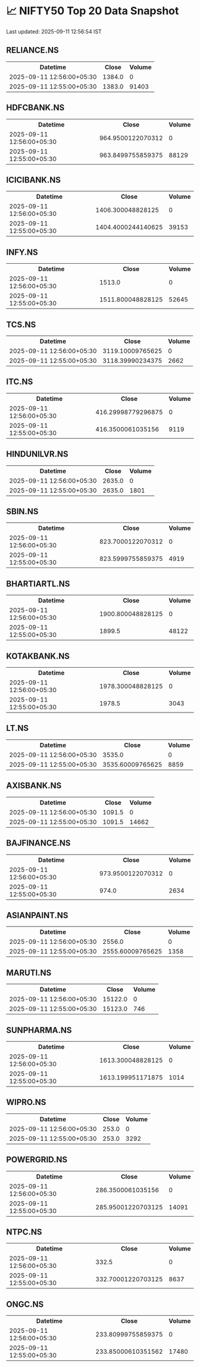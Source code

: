 # 📈 NIFTY50 Top 20 Data Snapshot

Last updated: 2025-09-11 12:56:54 IST

## RELIANCE.NS

<table>
  <tr><th>Datetime</th><th>Close</th><th>Volume</th></tr>
  <tr><td>2025-09-11 12:56:00+05:30</td><td>1384.0</td><td>0</td></tr>
  <tr><td>2025-09-11 12:55:00+05:30</td><td>1383.0</td><td>91403</td></tr>
</table>

## HDFCBANK.NS

<table>
  <tr><th>Datetime</th><th>Close</th><th>Volume</th></tr>
  <tr><td>2025-09-11 12:56:00+05:30</td><td>964.9500122070312</td><td>0</td></tr>
  <tr><td>2025-09-11 12:55:00+05:30</td><td>963.8499755859375</td><td>88129</td></tr>
</table>

## ICICIBANK.NS

<table>
  <tr><th>Datetime</th><th>Close</th><th>Volume</th></tr>
  <tr><td>2025-09-11 12:56:00+05:30</td><td>1406.300048828125</td><td>0</td></tr>
  <tr><td>2025-09-11 12:55:00+05:30</td><td>1404.4000244140625</td><td>39153</td></tr>
</table>

## INFY.NS

<table>
  <tr><th>Datetime</th><th>Close</th><th>Volume</th></tr>
  <tr><td>2025-09-11 12:56:00+05:30</td><td>1513.0</td><td>0</td></tr>
  <tr><td>2025-09-11 12:55:00+05:30</td><td>1511.800048828125</td><td>52645</td></tr>
</table>

## TCS.NS

<table>
  <tr><th>Datetime</th><th>Close</th><th>Volume</th></tr>
  <tr><td>2025-09-11 12:56:00+05:30</td><td>3119.10009765625</td><td>0</td></tr>
  <tr><td>2025-09-11 12:55:00+05:30</td><td>3118.39990234375</td><td>2662</td></tr>
</table>

## ITC.NS

<table>
  <tr><th>Datetime</th><th>Close</th><th>Volume</th></tr>
  <tr><td>2025-09-11 12:56:00+05:30</td><td>416.29998779296875</td><td>0</td></tr>
  <tr><td>2025-09-11 12:55:00+05:30</td><td>416.3500061035156</td><td>9119</td></tr>
</table>

## HINDUNILVR.NS

<table>
  <tr><th>Datetime</th><th>Close</th><th>Volume</th></tr>
  <tr><td>2025-09-11 12:56:00+05:30</td><td>2635.0</td><td>0</td></tr>
  <tr><td>2025-09-11 12:55:00+05:30</td><td>2635.0</td><td>1801</td></tr>
</table>

## SBIN.NS

<table>
  <tr><th>Datetime</th><th>Close</th><th>Volume</th></tr>
  <tr><td>2025-09-11 12:56:00+05:30</td><td>823.7000122070312</td><td>0</td></tr>
  <tr><td>2025-09-11 12:55:00+05:30</td><td>823.5999755859375</td><td>4919</td></tr>
</table>

## BHARTIARTL.NS

<table>
  <tr><th>Datetime</th><th>Close</th><th>Volume</th></tr>
  <tr><td>2025-09-11 12:56:00+05:30</td><td>1900.800048828125</td><td>0</td></tr>
  <tr><td>2025-09-11 12:55:00+05:30</td><td>1899.5</td><td>48122</td></tr>
</table>

## KOTAKBANK.NS

<table>
  <tr><th>Datetime</th><th>Close</th><th>Volume</th></tr>
  <tr><td>2025-09-11 12:56:00+05:30</td><td>1978.300048828125</td><td>0</td></tr>
  <tr><td>2025-09-11 12:55:00+05:30</td><td>1978.5</td><td>3043</td></tr>
</table>

## LT.NS

<table>
  <tr><th>Datetime</th><th>Close</th><th>Volume</th></tr>
  <tr><td>2025-09-11 12:56:00+05:30</td><td>3535.0</td><td>0</td></tr>
  <tr><td>2025-09-11 12:55:00+05:30</td><td>3535.60009765625</td><td>8859</td></tr>
</table>

## AXISBANK.NS

<table>
  <tr><th>Datetime</th><th>Close</th><th>Volume</th></tr>
  <tr><td>2025-09-11 12:56:00+05:30</td><td>1091.5</td><td>0</td></tr>
  <tr><td>2025-09-11 12:55:00+05:30</td><td>1091.5</td><td>14662</td></tr>
</table>

## BAJFINANCE.NS

<table>
  <tr><th>Datetime</th><th>Close</th><th>Volume</th></tr>
  <tr><td>2025-09-11 12:56:00+05:30</td><td>973.9500122070312</td><td>0</td></tr>
  <tr><td>2025-09-11 12:55:00+05:30</td><td>974.0</td><td>2634</td></tr>
</table>

## ASIANPAINT.NS

<table>
  <tr><th>Datetime</th><th>Close</th><th>Volume</th></tr>
  <tr><td>2025-09-11 12:56:00+05:30</td><td>2556.0</td><td>0</td></tr>
  <tr><td>2025-09-11 12:55:00+05:30</td><td>2555.60009765625</td><td>1358</td></tr>
</table>

## MARUTI.NS

<table>
  <tr><th>Datetime</th><th>Close</th><th>Volume</th></tr>
  <tr><td>2025-09-11 12:56:00+05:30</td><td>15122.0</td><td>0</td></tr>
  <tr><td>2025-09-11 12:55:00+05:30</td><td>15123.0</td><td>746</td></tr>
</table>

## SUNPHARMA.NS

<table>
  <tr><th>Datetime</th><th>Close</th><th>Volume</th></tr>
  <tr><td>2025-09-11 12:56:00+05:30</td><td>1613.300048828125</td><td>0</td></tr>
  <tr><td>2025-09-11 12:55:00+05:30</td><td>1613.199951171875</td><td>1014</td></tr>
</table>

## WIPRO.NS

<table>
  <tr><th>Datetime</th><th>Close</th><th>Volume</th></tr>
  <tr><td>2025-09-11 12:56:00+05:30</td><td>253.0</td><td>0</td></tr>
  <tr><td>2025-09-11 12:55:00+05:30</td><td>253.0</td><td>3292</td></tr>
</table>

## POWERGRID.NS

<table>
  <tr><th>Datetime</th><th>Close</th><th>Volume</th></tr>
  <tr><td>2025-09-11 12:56:00+05:30</td><td>286.3500061035156</td><td>0</td></tr>
  <tr><td>2025-09-11 12:55:00+05:30</td><td>285.95001220703125</td><td>14091</td></tr>
</table>

## NTPC.NS

<table>
  <tr><th>Datetime</th><th>Close</th><th>Volume</th></tr>
  <tr><td>2025-09-11 12:56:00+05:30</td><td>332.5</td><td>0</td></tr>
  <tr><td>2025-09-11 12:55:00+05:30</td><td>332.70001220703125</td><td>8637</td></tr>
</table>

## ONGC.NS

<table>
  <tr><th>Datetime</th><th>Close</th><th>Volume</th></tr>
  <tr><td>2025-09-11 12:56:00+05:30</td><td>233.80999755859375</td><td>0</td></tr>
  <tr><td>2025-09-11 12:55:00+05:30</td><td>233.85000610351562</td><td>17480</td></tr>
</table>

